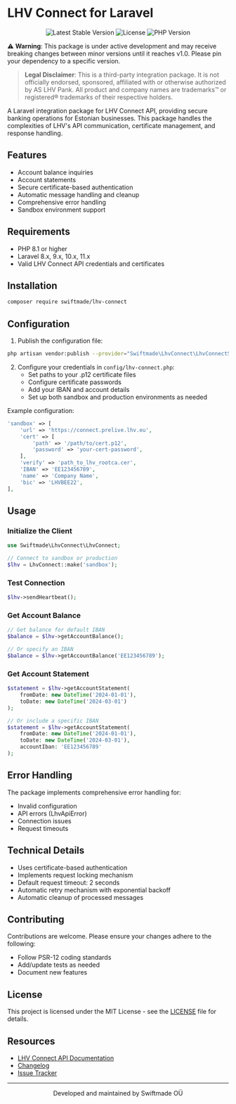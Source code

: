 # LHV Connect for Laravel

<p align="center">
    <img src="https://img.shields.io/packagist/v/swiftmade/lhv-connect.svg" alt="Latest Stable Version">
    <img src="https://img.shields.io/packagist/l/swiftmade/lhv-connect.svg" alt="License">
    <img src="https://img.shields.io/packagist/php-v/swiftmade/lhv-connect.svg" alt="PHP Version">
</p>

⚠️ **Warning**: This package is under active development and may receive breaking changes between minor versions until it reaches v1.0. Please pin your dependency to a specific version.

> **Legal Disclaimer**: This is a third-party integration package. It is not officially endorsed, sponsored, affiliated with or otherwise authorized by AS LHV Pank. All product and company names are trademarks™ or registered® trademarks of their respective holders.

A Laravel integration package for LHV Connect API, providing secure banking operations for Estonian businesses. This package handles the complexities of LHV's API communication, certificate management, and response handling.

## Features

- Account balance inquiries
- Account statements
- Secure certificate-based authentication
- Automatic message handling and cleanup
- Comprehensive error handling
- Sandbox environment support

## Requirements

- PHP 8.1 or higher
- Laravel 8.x, 9.x, 10.x, 11.x
- Valid LHV Connect API credentials and certificates

## Installation

```bash
composer require swiftmade/lhv-connect
```

## Configuration

1. Publish the configuration file:

```bash
php artisan vendor:publish --provider="Swiftmade\LhvConnect\LhvConnectServiceProvider"
```

2. Configure your credentials in `config/lhv-connect.php`:
   - Set paths to your .p12 certificate files
   - Configure certificate passwords
   - Add your IBAN and account details
   - Set up both sandbox and production environments as needed

Example configuration:
```php
'sandbox' => [
    'url' => 'https://connect.prelive.lhv.eu',
    'cert' => [
        'path' => '/path/to/cert.p12',
        'password' => 'your-cert-password',
    ],
    'verify' => 'path_to_lhv_rootca.cer',
    'IBAN' => 'EE123456789',
    'name' => 'Company Name',
    'bic' => 'LHVBEE22',
],
```

## Usage

### Initialize the Client

```php
use Swiftmade\LhvConnect\LhvConnect;

// Connect to sandbox or production
$lhv = LhvConnect::make('sandbox');
```

### Test Connection

```php
$lhv->sendHeartbeat();
```

### Get Account Balance

```php
// Get balance for default IBAN
$balance = $lhv->getAccountBalance();

// Or specify an IBAN
$balance = $lhv->getAccountBalance('EE123456789');
```

### Get Account Statement

```php
$statement = $lhv->getAccountStatement(
    fromDate: new DateTime('2024-01-01'),
    toDate: new DateTime('2024-03-01')
);

// Or include a specific IBAN
$statement = $lhv->getAccountStatement(
    fromDate: new DateTime('2024-01-01'),
    toDate: new DateTime('2024-03-01'),
    accountIban: 'EE123456789'
);
```

## Error Handling

The package implements comprehensive error handling for:
- Invalid configuration
- API errors (LhvApiError)
- Connection issues
- Request timeouts

## Technical Details

- Uses certificate-based authentication
- Implements request locking mechanism
- Default request timeout: 2 seconds
- Automatic retry mechanism with exponential backoff
- Automatic cleanup of processed messages

## Contributing

Contributions are welcome. Please ensure your changes adhere to the following:
- Follow PSR-12 coding standards
- Add/update tests as needed
- Document new features

## License

This project is licensed under the MIT License - see the [LICENSE](LICENSE) file for details.

## Resources

- [LHV Connect API Documentation](https://www.lhv.ee/en/connect)
- [Changelog](CHANGELOG.md)
- [Issue Tracker](https://github.com/swiftmade/lhv-connect/issues)

---

<p align="center">
Developed and maintained by Swiftmade OÜ
</p>
